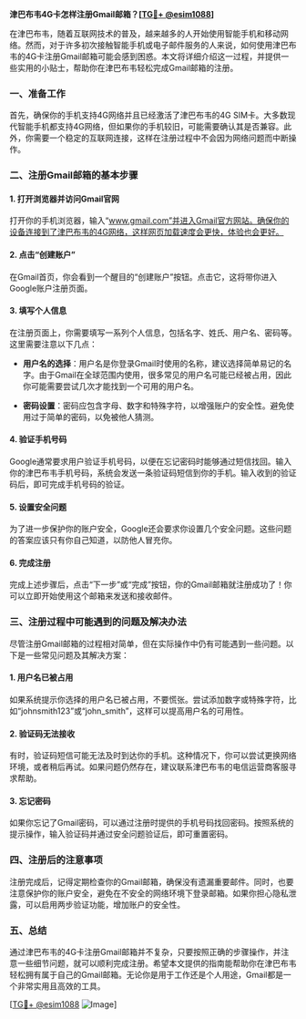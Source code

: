 **津巴布韦4G卡怎样注册Gmail邮箱？[[TG💪+ @esim1088](https://t.me/s/esim1088)]**

在津巴布韦，随着互联网技术的普及，越来越多的人开始使用智能手机和移动网络。然而，对于许多初次接触智能手机或电子邮件服务的人来说，如何使用津巴布韦的4G卡注册Gmail邮箱可能会感到困惑。本文将详细介绍这一过程，并提供一些实用的小贴士，帮助你在津巴布韦轻松完成Gmail邮箱的注册。

### 一、准备工作

首先，确保你的手机支持4G网络并且已经激活了津巴布韦的4G SIM卡。大多数现代智能手机都支持4G网络，但如果你的手机较旧，可能需要确认其是否兼容。此外，你需要一个稳定的互联网连接，这样在注册过程中不会因为网络问题而中断操作。

### 二、注册Gmail邮箱的基本步骤

#### 1. 打开浏览器并访问Gmail官网

打开你的手机浏览器，输入“www.gmail.com”并进入Gmail官方网站。确保你的设备连接到了津巴布韦的4G网络，这样网页加载速度会更快，体验也会更好。

#### 2. 点击“创建账户”

在Gmail首页，你会看到一个醒目的“创建账户”按钮。点击它，这将带你进入Google账户注册页面。

#### 3. 填写个人信息

在注册页面上，你需要填写一系列个人信息，包括名字、姓氏、用户名、密码等。这里需要注意以下几点：

- **用户名的选择**：用户名是你登录Gmail时使用的名称，建议选择简单易记的名字。由于Gmail在全球范围内使用，很多常见的用户名可能已经被占用，因此你可能需要尝试几次才能找到一个可用的用户名。
  
- **密码设置**：密码应包含字母、数字和特殊字符，以增强账户的安全性。避免使用过于简单的密码，以免被他人猜测。

#### 4. 验证手机号码

Google通常要求用户验证手机号码，以便在忘记密码时能够通过短信找回。输入你的津巴布韦手机号码，系统会发送一条验证码短信到你的手机。输入收到的验证码后，即可完成手机号码的验证。

#### 5. 设置安全问题

为了进一步保护你的账户安全，Google还会要求你设置几个安全问题。这些问题的答案应该只有你自己知道，以防他人冒充你。

#### 6. 完成注册

完成上述步骤后，点击“下一步”或“完成”按钮，你的Gmail邮箱就注册成功了！你可以立即开始使用这个邮箱来发送和接收邮件。

### 三、注册过程中可能遇到的问题及解决办法

尽管注册Gmail邮箱的过程相对简单，但在实际操作中仍有可能遇到一些问题。以下是一些常见问题及其解决方案：

#### 1. 用户名已被占用

如果系统提示你选择的用户名已被占用，不要慌张。尝试添加数字或特殊字符，比如“johnsmith123”或“john_smith”，这样可以提高用户名的可用性。

#### 2. 验证码无法接收

有时，验证码短信可能无法及时到达你的手机。这种情况下，你可以尝试更换网络环境，或者稍后再试。如果问题仍然存在，建议联系津巴布韦的电信运营商客服寻求帮助。

#### 3. 忘记密码

如果你忘记了Gmail密码，可以通过注册时提供的手机号码找回密码。按照系统的提示操作，输入验证码并通过安全问题验证后，即可重置密码。

### 四、注册后的注意事项

注册完成后，记得定期检查你的Gmail邮箱，确保没有遗漏重要邮件。同时，也要注意保护你的账户安全，避免在不安全的网络环境下登录邮箱。如果你担心隐私泄露，可以启用两步验证功能，增加账户的安全性。

### 五、总结

通过津巴布韦的4G卡注册Gmail邮箱并不复杂，只要按照正确的步骤操作，并注意一些细节问题，就可以顺利完成注册。希望本文提供的指南能帮助你在津巴布韦轻松拥有属于自己的Gmail邮箱。无论你是用于工作还是个人用途，Gmail都是一个非常实用且高效的工具。

[[TG💪+ @esim1088](https://t.me/s/esim1088) ![Image](https://i.postimg.cc/4NQfJmqS/Snipaste-2025-05-13-00-14-12.png)]